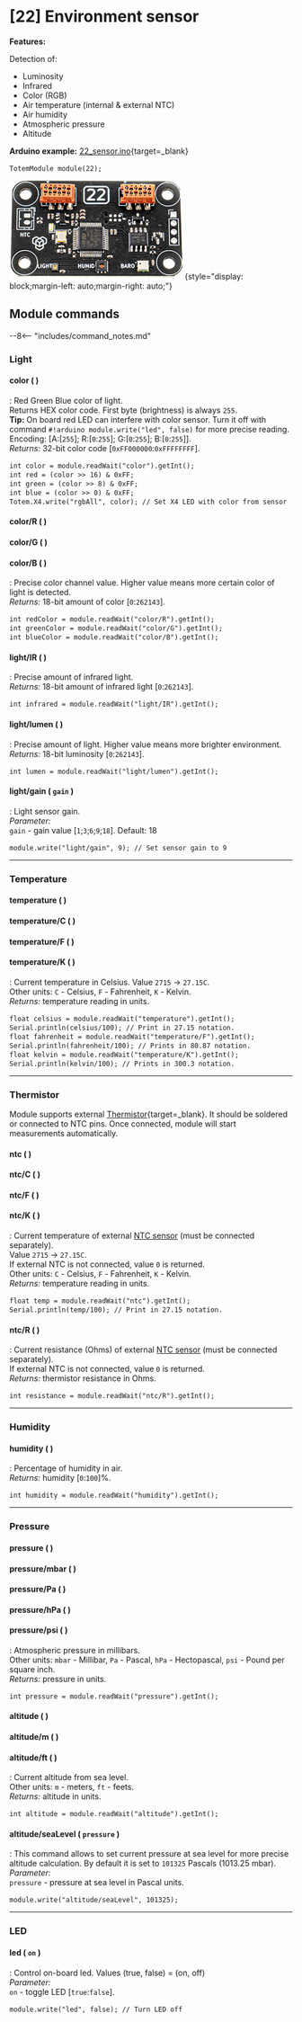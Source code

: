 # [22] Environment sensor

**Features:**  

Detection of:  

- Luminosity  
- Infrared  
- Color (RGB)  
- Air temperature (internal & external NTC)  
- Air humidity  
- Atmospheric pressure  
- Altitude  

**Arduino example:** [22_sensor.ino](https://github.com/totemmaker/TotemArduino/tree/master/examples/Module/22_sensor/22_sensor.ino){target=_blank}

```arduino
TotemModule module(22);
```

![Totem Module 22](/assets/images/module_22.jpg){style="display: block;margin-left: auto;margin-right: auto;"}

## Module commands

--8<-- "includes/command_notes.md"

### Light

#### color ( )

: Red Green Blue color of light.  
Returns HEX color code. First byte (brightness) is always `255`.  
**Tip:** On board red LED can interfere with color sensor. Turn it off with command `#!arduino module.write("led", false)` for more precise reading.  
Encoding: [A:[`255`]; R:[`0`:`255`]; G:[`0`:`255`]; B:[`0`:`255`]].  
_Returns:_ 32-bit color code [`0xFF000000`:`0xFFFFFFFF`].  

```arduino
int color = module.readWait("color").getInt();
int red = (color >> 16) & 0xFF;
int green = (color >> 8) & 0xFF;
int blue = (color >> 0) & 0xFF;
Totem.X4.write("rgbAll", color); // Set X4 LED with color from sensor
```

#### color/R ( )

#### color/G ( )

#### color/B ( )

: Precise color channel value. Higher value means more certain color of light is detected.  
_Returns:_ 18-bit amount of color [`0`:`262143`].  

```arduino
int redColor = module.readWait("color/R").getInt();
int greenColor = module.readWait("color/G").getInt();
int blueColor = module.readWait("color/B").getInt();
```

#### light/IR ( )

: Precise amount of infrared light.  
_Returns:_ 18-bit amount of infrared light [`0`:`262143`].  

```arduino
int infrared = module.readWait("light/IR").getInt();
```

#### light/lumen ( )

: Precise amount of light. Higher value means more brighter environment.  
_Returns:_ 18-bit luminosity [`0`:`262143`].  

```arduino
int lumen = module.readWait("light/lumen").getInt();
```

#### light/gain (&nbsp;`gain`&nbsp;)

: Light sensor gain.  
_Parameter:_  
`gain` - gain value [`1`;`3`;`6`;`9`;`18`]. Default: 18  

```arduino
module.write("light/gain", 9); // Set sensor gain to 9
```

***

### Temperature

#### temperature ( )

#### temperature/C ( )

#### temperature/F ( )

#### temperature/K ( )

: Current temperature in Celsius. Value `2715` -> `27.15C`.  
Other units: `C` - Celsius, `F` - Fahrenheit, `K` - Kelvin.  
_Returns:_ temperature reading in units.  

```arduino
float celsius = module.readWait("temperature").getInt();
Serial.println(celsius/100); // Print in 27.15 notation.
float fahrenheit = module.readWait("temperature/F").getInt();
Serial.println(fahrenheit/100); // Prints in 80.87 notation.
float kelvin = module.readWait("temperature/K").getInt();
Serial.println(kelvin/100); // Prints in 300.3 notation.
```

***

### Thermistor

Module supports external [Thermistor](https://en.wikipedia.org/wiki/Thermistor){target=_blank}. It should be soldered or connected to NTC pins. Once connected, module will start measurements automatically.

#### ntc ( )

#### ntc/C ( )

#### ntc/F ( )

#### ntc/K ( )

: Current temperature of external [NTC sensor](https://en.wikipedia.org/wiki/Thermistor) (must be connected separately).  
Value `2715` -> `27.15C`.  
If external NTC is not connected, value `0` is returned.  
Other units: `C` - Celsius, `F` - Fahrenheit, `K` - Kelvin.  
_Returns:_ temperature reading in units.  

```arduino
float temp = module.readWait("ntc").getInt();
Serial.println(temp/100); // Print in 27.15 notation.
```

#### ntc/R ( )

: Current resistance (Ohms) of external [NTC sensor](https://en.wikipedia.org/wiki/Thermistor) (must be connected separately).  
If external NTC is not connected, value `0` is returned.  
_Returns:_ thermistor resistance in Ohms.  

```arduino
int resistance = module.readWait("ntc/R").getInt();
```

***

### Humidity

#### humidity ( )

: Percentage of humidity in air.  
_Returns:_ humidity [`0`:`100`]%.  

```arduino
int humidity = module.readWait("humidity").getInt();
```

***

### Pressure

#### pressure ( )

#### pressure/mbar ( )

#### pressure/Pa ( )

#### pressure/hPa ( )

#### pressure/psi ( )

: Atmospheric pressure in millibars.  
Other units: `mbar` - Millibar, `Pa` - Pascal, `hPa` - Hectopascal, `psi` - Pound per square inch.  
_Returns:_ pressure in units.  

```arduino
int pressure = module.readWait("pressure").getInt();
```

#### altitude ( )

#### altitude/m ( )

#### altitude/ft ( )

: Current altitude from sea level.  
Other units: `m` - meters, `ft` - feets.  
_Returns:_ altitude in units.  

```arduino
int altitude = module.readWait("altitude").getInt();
```

#### altitude/seaLevel (&nbsp;`pressure`&nbsp;)

: This command allows to set current pressure at sea level for more precise altitude calculation.
By default it is set to `101325` Pascals (1013.25 mbar).  
_Parameter:_  
`pressure` - pressure at sea level in Pascal units.  

```arduino
module.write("altitude/seaLevel", 101325);
```

***

### LED

#### led (&nbsp;`on`&nbsp;)

: Control on-board led. Values (true, false) = (on, off)  
_Parameter:_  
`on` - toggle LED [`true`:`false`].  

```arduino
module.write("led", false); // Turn LED off
```
